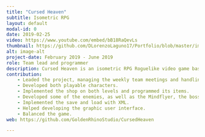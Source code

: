 ```yaml
---
title: "Cursed Heaven"
subtitle: Isometric RPG
layout: default
modal-id: 0
date: 2019-02-25
video: https://www.youtube.com/embed/bB18RaQevLs
thumbnail: https://github.com/DLorenzoLaguno17/Portfolio/blob/master/img/portfolio/CursedHeaven.gif?raw=true
alt: image-alt
project-date: February 2019 - June 2019
role: Team lead and programmer
description: Cursed Heaven is an isometric RPG Roguelike video game based in Final Fantasy Tactics that was developed in C++ by seven students in second course. In it you have two different characters with their own abilities that must overcome all sorts of enemies and two bosses, one for each level, in order to beat the game. There is also a shop in each level where you can buy health potions or improve your character's statistics.
contribution: 
    - Leaded the project, managing the weekly team meetings and handling the task distribution.
    - Developed both playable characters.
    - Implemented the shop on both levels and programmed its items.
    - Developed some of the enemies, as well as the Mindflyer, the boss of the first leve.
    - Implemented the save and load with XML.
    - Helped developing the graphic user interface.
    - Balanced the game.
web: https://github.com/GoldenRhinoStudio/CursedHeaven

---
```

